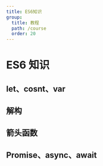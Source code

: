 ```yaml
---
title: ES6知识
group:
  title: 教程
  path: /course
  order: 20
---
```


# ES6 知识

## let、cosnt、var

## 解构

## 箭头函数

## Promise、async、await
